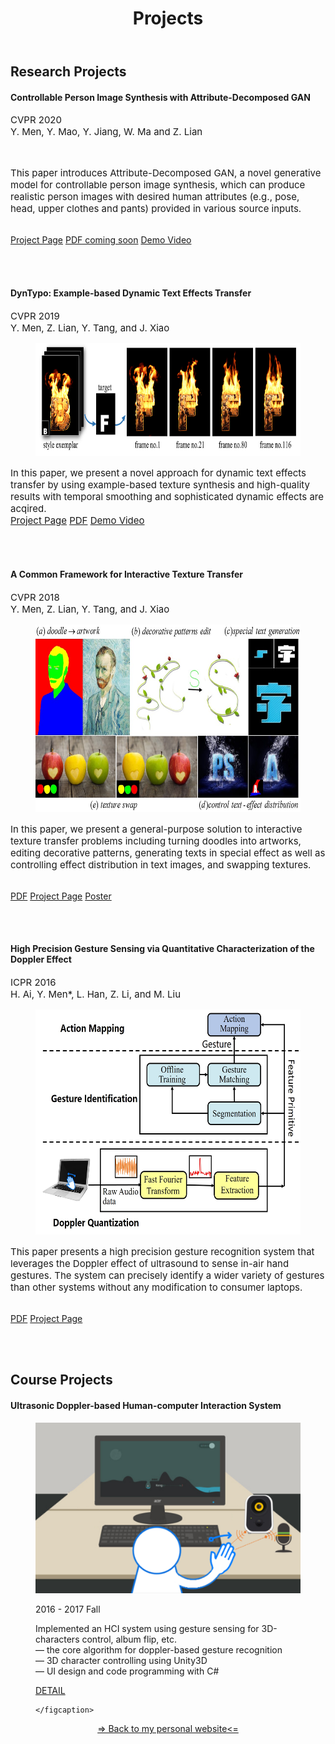 ﻿---
layout: plainpage
title: Projects
excerpt: “Yifang Men’s Projects."
---


<h2>Research Projects</h2>

<h4>Controllable Person Image Synthesis with Attribute-Decomposed GAN</h4>
<p style="font-size: 15px">
CVPR 2020<br>
Y. Men, Y. Mao, Y. Jiang, W. Ma and Z. Lian
</p>

<figure class="research-proj-img1">
    <img src="/images/projects/ADGAN_easer.gif" alt="" style="height: 180px; width:auto" border="0"/>
</figure>
<p style="font-size: 15px">This paper introduces Attribute-Decomposed GAN, a novel generative model for controllable person image synthesis, which can produce realistic person images with desired
human attributes (e.g., pose, head, upper clothes and pants) provided in various source inputs.

<br> <a href="https://menyifang.github.io/projects/ADGAN/ADGAN.html"><span class="label">Project Page</span></a>
         <a href="https://menyifang.github.io/projects/ADGAN/ADGAN_files/Paper_ADGAN_CVPR2020.pdf"><span class="label">PDF coming soon</span></a>
          <a href="https://youtu.be/hstN3lOWVHg"><span class="label">Demo Video</span></a>
</p>
<br><br>


<h4>DynTypo: Example-based Dynamic Text Effects Transfer</h4>
<p style="font-size: 15px">
CVPR 2019<br>
Y. Men, Z. Lian, Y. Tang, and J. Xiao
</p>

<figure class="research-proj-img1">
    <img src="/images/projects/DynTypo_easer.jpg" alt="" style="height: 180px; width:auto" border="0"/>
</figure>
<p style="font-size: 15px">In this paper, we present a novel approach for dynamic text effects transfer by using example-based texture synthesis and high-quality results
with temporal smoothing and sophisticated dynamic effects are acqired. 
<br>  <a href="https://menyifang.github.io/projects/DynTypo/DynTypo.html"><span class="label">Project Page</span></a>
          <a href="https://menyifang.github.io/projects/DynTypo/DynTypo_files/Paper_DynTypo_CVPR19.pdf"><span class="label">PDF</span></a>
          <a href="https://youtu.be/FkFQ6bV1s-o"><span class="label">Demo Video</span></a>
</p>
<br><br>



<h4>A Common Framework for Interactive Texture Transfer</h4>
<p style="font-size: 15px">
CVPR 2018<br>
Y. Men, Z. Lian, Y. Tang, and J. Xiao
</p>

<figure class="research-proj-img1">
    <img src="/images/projects/cfitt_easer.jpg" alt="" style="height: 300px; width:auto"/>
</figure>
<p style="font-size: 15px">In this paper, we present a general-purpose solution to interactive texture transfer problems including turning doodles into artworks, editing decorative patterns, generating texts in special effect as well as controlling effect distribution in text images, and swapping textures.

 <br><a href="https://menyifang.github.io/projects/CFITT/CFITT_files/Men_A_Common_Framework_CVPR_2018_paper.pdf"><span class="label">PDF</span></a>
     <a href="https://menyifang.github.io/projects/CFITT/CFITT.html"><span class="label">Project Page</span></a>
    <a href="https://menyifang.github.io/projects/CFITT/CFITT_files/poster_CFITT.pdf"><span class="label">Poster</span></a>


</p>
<br><br>


<h4>High Precision Gesture Sensing via Quantitative Characterization of the Doppler Effect</h4>
<p style="font-size: 15px">
ICPR 2016<br>
H. Ai, Y. Men*, L. Han, Z. Li, and M. Liu
</p>

<figure class="research-proj-img1">
    <img src="/images/projects/Gesture_easer.jpg" alt="" style="height: 360px; width:auto"/>
</figure>
<p style="font-size: 15px">This paper presents a high precision gesture recognition system that leverages the Doppler effect of ultrasound to sense in-air hand gestures. The system can precisely identify a wider variety of gestures than other systems without any modification to consumer laptops.

 <br><a href="https://menyifang.github.io/projects/GestureSense/Gesture_files/Gesture_Sense_ICPR_2016.pdf"><span class="label">PDF</span></a>
     <a href="https://menyifang.github.io/projects/GestureSense/Gesture.html"><span class="label">Project Page</span></a>

</p>
<br><br>


<h2>Course Projects</h2>

<h4>Ultrasonic Doppler-based Human-computer Interaction System</h4>

<figure class="course-proj-img">
    <img src="/images/projects/Doppler.png" alt="" />
    <figcaption>
    <p> 2016 - 2017 Fall</p>
    Implemented an HCI system using gesture sensing for 3D-characters control, album flip, etc. <br> 
 — the core algorithm for doppler-based gesture recognition <br>
 — 3D character controlling using Unity3D <br>
 — UI design and code programming with C# <br>

<a href="https://menyifang.github.io/projects/Doppler/Doppler.html"><span class="label">DETAIL</span></a>

    </figcaption>
</figure>

<div align="center">
<a href="https://menyifang.github.io">=&gt; Back to my personal website&lt;=</a>
</div>

